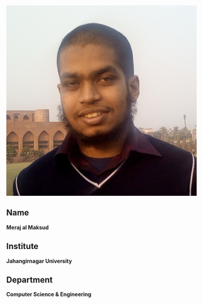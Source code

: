 ![Image](../Images/merajalmaksud.jpg)<br>
## Name <br>
**Meraj al Maksud**
## Institute <br>
**Jahangirnagar University**
## Department <br>
**Computer Science & Engineering**
